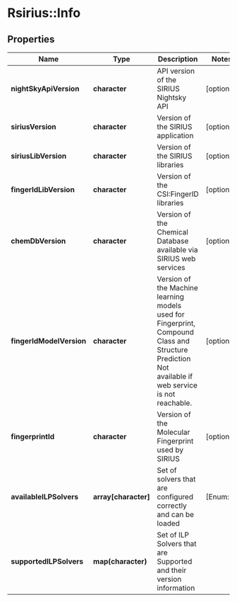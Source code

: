 # Rsirius::Info



## Properties
Name | Type | Description | Notes
------------ | ------------- | ------------- | -------------
**nightSkyApiVersion** | **character** | API version of the SIRIUS Nightsky API | [optional] 
**siriusVersion** | **character** | Version of the SIRIUS application | [optional] 
**siriusLibVersion** | **character** | Version of the SIRIUS libraries | [optional] 
**fingerIdLibVersion** | **character** | Version of the CSI:FingerID libraries | [optional] 
**chemDbVersion** | **character** | Version of the Chemical Database available via SIRIUS web services | [optional] 
**fingerIdModelVersion** | **character** | Version of the Machine learning models used for Fingerprint, Compound Class and Structure Prediction  Not available if web service is not reachable. | [optional] 
**fingerprintId** | **character** | Version of the Molecular Fingerprint used by SIRIUS | [optional] 
**availableILPSolvers** | **array[character]** | Set of solvers that are configured correctly and can be loaded | [Enum: ] 
**supportedILPSolvers** | **map(character)** | Set of ILP Solvers that are Supported and their version information | 


